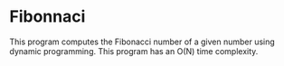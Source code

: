 Fibonnaci
=========

This program computes the Fibonacci number of a given number using dynamic programming. This program has an O(N) time complexity.
